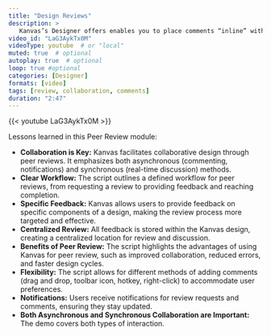 ```yaml
---
title: "Design Reviews"
description: >
   Kanvas’s Designer offers enables you to place comments “inline” with your infrastructure as code. Use comments to offer feedback to team members, take detailed design notes, capture helpful tips for your team members, and include justification as to your infrastructure and application configuration decisions. Pay it forward to your future self by leaving historical record for reference later.
video_id: "LaG3AykTx0M"
videoType: youtube  # or "local"
muted: true  # optional
autoplay: true  # optional
loop: true #optional
categories: [Designer]
formats: [video]
tags: [review, collaboration, comments]
duration: "2:47"
---
```


{{< youtube LaG3AykTx0M >}}

Lessons learned in this Peer Review module:

* **Collaboration is Key:** Kanvas facilitates collaborative design through peer reviews. It emphasizes both asynchronous (commenting, notifications) and synchronous (real-time discussion) methods.
* **Clear Workflow:** The script outlines a defined workflow for peer reviews, from requesting a review to providing feedback and reaching completion.
* **Specific Feedback:** Kanvas allows users to provide feedback on specific components of a design, making the review process more targeted and effective.
* **Centralized Review:** All feedback is stored within the Kanvas design, creating a centralized location for review and discussion.
* **Benefits of Peer Review:** The script highlights the advantages of using Kanvas for peer review, such as improved collaboration, reduced errors, and faster design cycles.
* **Flexibility:** The script allows for different methods of adding comments (drag and drop, toolbar icon, hotkey, right-click) to accommodate user preferences.
* **Notifications:** Users receive notifications for review requests and comments, ensuring they stay updated.
* **Both Asynchronous and Synchronous Collaboration are Important:** The demo covers both types of interaction.
